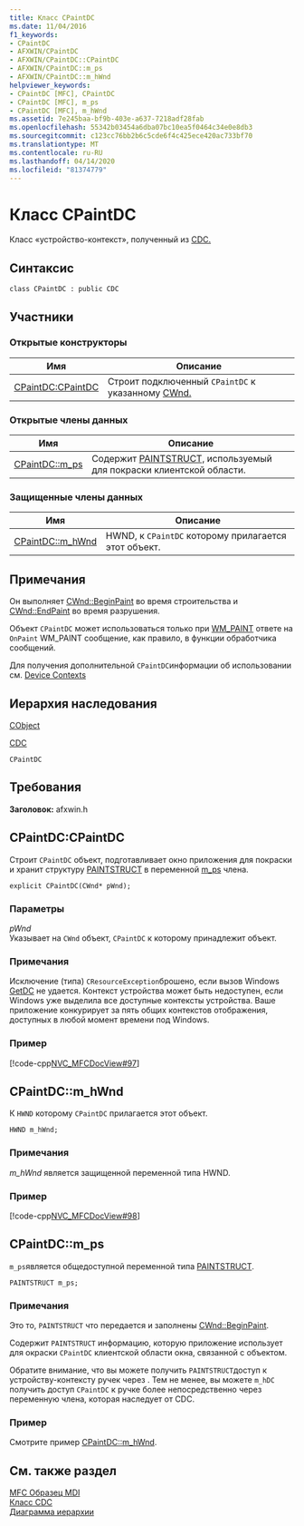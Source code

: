 ```yaml
---
title: Класс CPaintDC
ms.date: 11/04/2016
f1_keywords:
- CPaintDC
- AFXWIN/CPaintDC
- AFXWIN/CPaintDC::CPaintDC
- AFXWIN/CPaintDC::m_ps
- AFXWIN/CPaintDC::m_hWnd
helpviewer_keywords:
- CPaintDC [MFC], CPaintDC
- CPaintDC [MFC], m_ps
- CPaintDC [MFC], m_hWnd
ms.assetid: 7e245baa-bf9b-403e-a637-7218adf28fab
ms.openlocfilehash: 55342b03454a6dba07bc10ea5f0464c34e0e8db3
ms.sourcegitcommit: c123cc76bb2b6c5cde6f4c425ece420ac733bf70
ms.translationtype: MT
ms.contentlocale: ru-RU
ms.lasthandoff: 04/14/2020
ms.locfileid: "81374779"
---
```

# <a name="cpaintdc-class"></a>Класс CPaintDC

Класс «устройство-контекст», полученный из [CDC.](../../mfc/reference/cdc-class.md)

## <a name="syntax"></a>Синтаксис

```
class CPaintDC : public CDC
```

## <a name="members"></a>Участники

### <a name="public-constructors"></a>Открытые конструкторы

|Имя|Описание|
|----------|-----------------|
|[CPaintDC:CPaintDC](#cpaintdc)|Строит подключенный `CPaintDC` к указанному [CWnd.](../../mfc/reference/cwnd-class.md)|

### <a name="public-data-members"></a>Открытые члены данных

|Имя|Описание|
|----------|-----------------|
|[CPaintDC::m_ps](#m_ps)|Содержит [PAINTSTRUCT,](/windows/win32/api/winuser/ns-winuser-paintstruct) используемый для покраски клиентской области.|

### <a name="protected-data-members"></a>Защищенные члены данных

|Имя|Описание|
|----------|-----------------|
|[CPaintDC::m_hWnd](#m_hwnd)|HWND, к `CPaintDC` которому прилагается этот объект.|

## <a name="remarks"></a>Примечания

Он выполняет [CWnd::BeginPaint](../../mfc/reference/cwnd-class.md#beginpaint) во время строительства и [CWnd::EndPaint](../../mfc/reference/cwnd-class.md#endpaint) во время разрушения.

Объект `CPaintDC` может использоваться только при [WM_PAINT](/windows/win32/gdi/wm-paint) ответе на `OnPaint` WM_PAINT сообщение, как правило, в функции обработчика сообщений.

Для получения дополнительной `CPaintDC`информации об использовании см. [Device Contexts](../../mfc/device-contexts.md)

## <a name="inheritance-hierarchy"></a>Иерархия наследования

[CObject](../../mfc/reference/cobject-class.md)

[CDC](../../mfc/reference/cdc-class.md)

`CPaintDC`

## <a name="requirements"></a>Требования

**Заголовок:** afxwin.h

## <a name="cpaintdccpaintdc"></a><a name="cpaintdc"></a>CPaintDC:CPaintDC

Строит `CPaintDC` объект, подготавливает окно приложения для покраски и хранит структуру [PAINTSTRUCT](/windows/win32/api/winuser/ns-winuser-paintstruct) в переменной [m_ps](#m_ps) члена.

```
explicit CPaintDC(CWnd* pWnd);
```

### <a name="parameters"></a>Параметры

*pWnd*<br/>
Указывает на `CWnd` объект, `CPaintDC` к которому принадлежит объект.

### <a name="remarks"></a>Примечания

Исключение (типа) `CResourceException`брошено, если вызов Windows [GetDC](/windows/win32/api/winuser/nf-winuser-getdc) не удается. Контекст устройства может быть недоступен, если Windows уже выделила все доступные контексты устройства. Ваше приложение конкурирует за пять общих контекстов отображения, доступных в любой момент времени под Windows.

### <a name="example"></a>Пример

[!code-cpp[NVC_MFCDocView#97](../../mfc/codesnippet/cpp/cpaintdc-class_1.cpp)]

## <a name="cpaintdcm_hwnd"></a><a name="m_hwnd"></a>CPaintDC::m_hWnd

К `HWND` которому `CPaintDC` прилагается этот объект.

```
HWND m_hWnd;
```

### <a name="remarks"></a>Примечания

*m_hWnd* является защищенной переменной типа HWND.

### <a name="example"></a>Пример

[!code-cpp[NVC_MFCDocView#98](../../mfc/codesnippet/cpp/cpaintdc-class_2.cpp)]

## <a name="cpaintdcm_ps"></a><a name="m_ps"></a>CPaintDC::m_ps

`m_ps`является общедоступной переменной типа [PAINTSTRUCT](/windows/win32/api/winuser/ns-winuser-paintstruct).

```
PAINTSTRUCT m_ps;
```

### <a name="remarks"></a>Примечания

Это то, `PAINTSTRUCT` что передается и заполнены [CWnd::BeginPaint](../../mfc/reference/cwnd-class.md#beginpaint).

Содержит `PAINTSTRUCT` информацию, которую приложение использует для окраски `CPaintDC` клиентской области окна, связанной с объектом.

Обратите внимание, что вы можете получить `PAINTSTRUCT`доступ к устройству-контексту ручек через . Тем не менее, вы можете `m_hDC` получить доступ `CPaintDC` к ручке более непосредственно через переменную члена, которая наследует от CDC.

### <a name="example"></a>Пример

  Смотрите пример [CPaintDC::m_hWnd](#m_hwnd).

## <a name="see-also"></a>См. также раздел

[MFC Образец MDI](../../overview/visual-cpp-samples.md)<br/>
[Класс CDC](../../mfc/reference/cdc-class.md)<br/>
[Диаграмма иерархии](../../mfc/hierarchy-chart.md)
